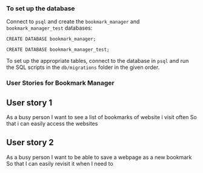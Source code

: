 ### To set up the database

Connect to `psql` and create the `bookmark_manager` and `bookmark_manager_test` databases:

```
CREATE DATABASE bookmark_manager;
```

```
CREATE DATABASE bookmark_manager_test;
```

To set up the appropriate tables, connect to the database in `psql` and run the SQL scripts in the `db/migrations` folder in the given order.

### User Stories for Bookmark Manager


## User story 1

As a busy person
I want to see a list of bookmarks of website i visit often
So that i can easily access the websites

## User story 2

As a busy person
I want to be able to save a webpage as a new bookmark
So that I can easily revisit it when I need to